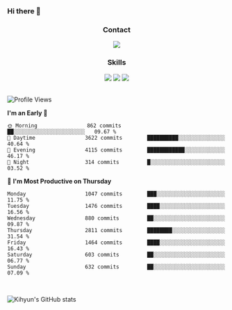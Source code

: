 ### Hi there 👋

<!--
**Key5771/Key5771** is a ✨ _special_ ✨ repository because its `README.md` (this file) appears on your GitHub profile.

Here are some ideas to get you started:

- 🔭 I’m currently working on ...
- 🌱 I’m currently learning ...
- 👯 I’m looking to collaborate on ...
- 🤔 I’m looking for help with ...
- 💬 Ask me about ...
- 📫 How to reach me: ...
- 😄 Pronouns: ...
- ⚡ Fun fact: ...
-->

<h3 align="center">Contact</h3>
<div align="center">
  <a href="mailto:ksj57715@gmail.com"><img src="https://img.shields.io/badge/Gmail-D14836?style=for-the-badge&logo=gmail&logoColor=white"/></a>
</div>

<h3 align="center">Skills</h3>
<div align="center">
  <img src="https://img.shields.io/badge/iOS-000000?style=for-the-badge&logo=ios&logoColor=white"/>
  <img src="https://img.shields.io/badge/Swift-FA7343?style=for-the-badge&logo=swift&logoColor=white"/>
  <img src="https://img.shields.io/badge/Xcode-007ACC?style=for-the-badge&logo=Xcode&logoColor=white"/>
</div>

<br>

<!--START_SECTION:waka-->
![Profile Views](http://img.shields.io/badge/Profile%20Views-0-blue)

**I'm an Early 🐤** 

```text
🌞 Morning                862 commits         ██░░░░░░░░░░░░░░░░░░░░░░░   09.67 % 
🌆 Daytime                3622 commits        ██████████░░░░░░░░░░░░░░░   40.64 % 
🌃 Evening                4115 commits        ████████████░░░░░░░░░░░░░   46.17 % 
🌙 Night                  314 commits         █░░░░░░░░░░░░░░░░░░░░░░░░   03.52 % 
```
📅 **I'm Most Productive on Thursday** 

```text
Monday                   1047 commits        ███░░░░░░░░░░░░░░░░░░░░░░   11.75 % 
Tuesday                  1476 commits        ████░░░░░░░░░░░░░░░░░░░░░   16.56 % 
Wednesday                880 commits         ██░░░░░░░░░░░░░░░░░░░░░░░   09.87 % 
Thursday                 2811 commits        ████████░░░░░░░░░░░░░░░░░   31.54 % 
Friday                   1464 commits        ████░░░░░░░░░░░░░░░░░░░░░   16.43 % 
Saturday                 603 commits         ██░░░░░░░░░░░░░░░░░░░░░░░   06.77 % 
Sunday                   632 commits         ██░░░░░░░░░░░░░░░░░░░░░░░   07.09 % 
```



<!--END_SECTION:waka-->

<br>


![Kihyun's GitHub stats](https://github-readme-stats.vercel.app/api?username=key5771&show_icons=true&theme=radical)
